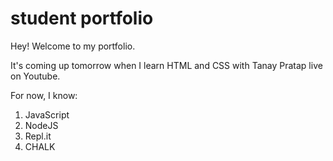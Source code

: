 # student portfolio

Hey! Welcome to my portfolio.

It's coming up tomorrow when I learn HTML and CSS with Tanay Pratap live on Youtube.

For now, I know:

1. JavaScript
1. NodeJS
1. Repl.it
1. CHALK
